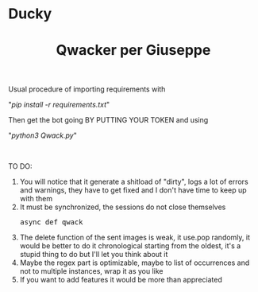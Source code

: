 # Ducky
<h1 style="text-align: center;">Qwacker per Giuseppe</h1>
<p><br /><br />Usual procedure of importing requirements with</p>
<p>"<em>pip install -r requirements.txt</em>"</p>
<p>Then get the bot going BY PUTTING YOUR TOKEN and using</p>
<p>"<em>python3 Qwack.py</em>"</p>
<p>&nbsp;</p>
<p>TO DO:</p>
<ol>
<li>You will notice that it generate a shitload of "dirty", logs a lot of errors and warnings, they have to get fixed and I don't have time to keep up with them</li>
<li>It must be synchronized, the sessions do not close themselves
<pre>async def qwack</pre>
</li>
<li>The delete function of the sent images is weak, it use.pop randomly, it would be better to do it chronological starting from the oldest, it's a stupid thing to do but I'll let you think about it</li>
<li>Maybe the regex part is optimizable, maybe to list of occurrences and not to multiple instances, wrap it as you like</li>
<li>If you want to add features it would be more than appreciated</li>
</ol>
